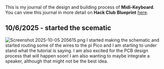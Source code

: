 <!--
  ===================    !!READ THIS NOTICE!!   ====================
  DO NOT edit this file manually. Your changes WILL BE OVERWRITTEN!
  This journal is auto generated and updated by Hack Club Blueprint.
  To edit this file, please edit your journal entries on Blueprint.
  ==================================================================
-->

This is my journal of the design and building process of **Midi-Keyboard**.  
You can view this journal in more detail on **Hack Club Blueprint** [here](https://blueprint.hackclub.com/projects/213).


## 10/6/2025 - started the scematic  

![Screenshot 2025-10-05 205615.png](https://blueprint.hackclub.com/user-attachments/blobs/redirect/eyJfcmFpbHMiOnsiZGF0YSI6NjY5LCJwdXIiOiJibG9iX2lkIn19--552f8618e6d99aae4d5cc757f0c2f8be7d41b786/Screenshot%202025-10-05%20205615.png)
I started making the schematic and started routing some of the wires to the pi Pico and I am starting to under stand what the tutorial is saying. I am also excited for the PCB design process that will happen soon! I am also wanting to maybe integrate a speaker, although that might not be the best idea.  

